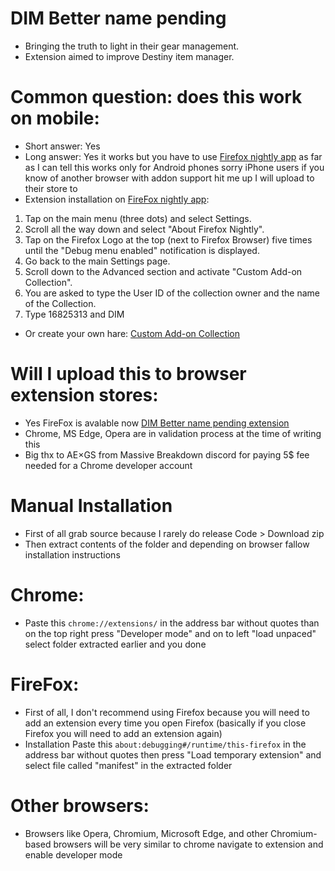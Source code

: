 # DIM Better name pending
- Bringing the truth to light in their gear management. 
- Extension aimed to improve Destiny item manager.

# Common question: does this work on mobile:
- Short answer: Yes
- Long answer: Yes it works but you have to use [Firefox nightly app](https://play.google.com/store/apps/details?id=org.mozilla.fenix) as far as I can tell this works only for Android phones sorry iPhone users if you know of another browser with addon support hit me up I will upload to their store to
- Extension installation on [FireFox nightly app](https://play.google.com/store/apps/details?id=org.mozilla.fenix):
1. Tap on the main menu (three dots) and select Settings.
2. Scroll all the way down and select "About Firefox Nightly".
3. Tap on the Firefox Logo at the top (next to Firefox Browser) five times until the "Debug menu enabled" notification is displayed.
4. Go back to the main Settings page.
5. Scroll down to the Advanced section and activate "Custom Add-on Collection".
6. You are asked to type the User ID of the collection owner and the name of the Collection.
7. Type 16825313 and DIM
- Or create your own hare: [Custom Add-on Collection](https://addons.mozilla.org/en-US/firefox/collections/)

# Will I upload this to browser extension stores:
- Yes FireFox is avalable now [DIM Better name pending extension](https://addons.mozilla.org/en-US/firefox/addon/dim-better-name-pending/)
- Chrome, MS Edge, Opera are in validation process at the time of writing this
- Big thx to AE×GS from Massive Breakdown discord for paying 5$ fee needed for a Chrome developer account

# Manual Installation
- First of all grab source because I rarely do release Code > Download zip
- Then extract contents of the folder and depending on browser fallow installation instructions

# Chrome: 
- Paste this `chrome://extensions/` in the address bar without quotes than on the top right press "Developer mode" and on to left "load unpaced" select folder extracted earlier and you done

# FireFox:
- First of all, I don't recommend using Firefox because you will need to add an extension every time you open Firefox (basically if you close Firefox you will need to add an extension again)
- Installation Paste this `about:debugging#/runtime/this-firefox` in the address bar without quotes then press "Load temporary extension" and select file called "manifest" in the extracted folder

# Other browsers:
- Browsers like Opera, Chromium, Microsoft Edge, and other Chromium-based browsers will be very similar to chrome navigate to extension and enable developer mode